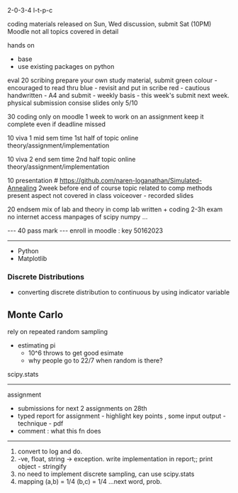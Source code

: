 2-0-3-4
l-t-p-c

coding materials released on Sun, Wed discussion, submit Sat (10PM)
Moodle
not all topics covered in detail

hands on
- base
- use existing packages on python

eval
20 scribing
    prepare your own study material, submit
    green colour - encouraged to read thru
    blue - revisit and put in scribe
    red - cautious
    handwritten - A4 and submit - weekly basis - this week's submit next week. physical submission
    consise 
    slides only 5/10

30 coding
    only on moodle
    1 week to work on an assignment
    keep it complete even if deadline missed

10 viva 1
    mid sem time
    1st half of topic
    online
    theory/assignment/implementation

10 viva 2
    end sem time
    2nd half topic
    online
    theory/assignment/implementation

10 presentation     # https://github.com/naren-loganathan/Simulated-Annealing
    2week before end of course
    topic related to comp methods
    present aspect not covered in class
    voiceover - recorded slides

20 endsem
    mix of lab and theory
    in comp lab
    written + coding
    2-3h exam
    no internet access
    manpages of scipy numpy ...


--- 40 pass mark ---
enroll in moodle : key 50162023


------------
* Python
* Matplotlib
### Discrete Distributions
- converting discrete distribution to continuous by using indicator variable
## Monte Carlo
rely on repeated random sampling
- estimating pi
  - 10^6 throws to get good esimate
  - why people go to 22/7 when random is there?

scipy.stats

------
assignment
* submissions for next 2 assignments on 28th
* typed report for assignment - highlight key points , some input output - technique - pdf
* comment : what this fn does
------
1. convert to log and do.
2. -ve, float, string -> exception. write implementation in report;; print object - stringify
3. no need to implement discrete sampling, can use scipy.stats
4. mapping (a,b) = 1/4 (b,c) = 1/4 ...next word, prob.